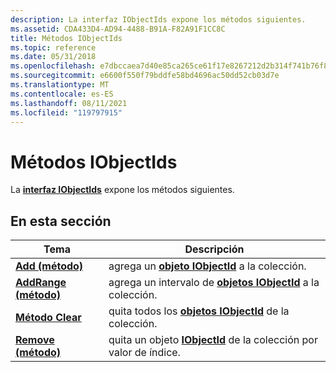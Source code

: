 ```yaml
---
description: La interfaz IObjectIds expone los métodos siguientes.
ms.assetid: CDA433D4-AD94-4488-B91A-F82A91F1CC8C
title: Métodos IObjectIds
ms.topic: reference
ms.date: 05/31/2018
ms.openlocfilehash: e7dbccaea7d40e85ca265ce61f17e8267212d2b314f741b76f8a917532f0f378
ms.sourcegitcommit: e6600f550f79bddfe58bd4696ac50dd52cb03d7e
ms.translationtype: MT
ms.contentlocale: es-ES
ms.lasthandoff: 08/11/2021
ms.locfileid: "119797915"
---
```

# <a name="iobjectids-methods"></a>Métodos IObjectIds

La [**interfaz IObjectIds**](/windows/desktop/api/CertEnroll/nn-certenroll-iobjectids) expone los métodos siguientes.

## <a name="in-this-section"></a>En esta sección



| Tema                                                            | Descripción                                                                                     |
|------------------------------------------------------------------|-------------------------------------------------------------------------------------------------|
| [**Add (método)**](/windows/desktop/api/CertEnroll/nf-certenroll-iobjectids-add)<br/>           | agrega un [**objeto IObjectId**](/windows/desktop/api/CertEnroll/nn-certenroll-iobjectid) a la colección.<br/>                     |
| [**AddRange (método)**](/windows/desktop/api/CertEnroll/nf-certenroll-iobjectids-addrange)<br/> | agrega un intervalo de [**objetos IObjectId**](/windows/desktop/api/CertEnroll/nn-certenroll-iobjectid) a la colección.<br/>            |
| [**Método Clear**](/windows/desktop/api/CertEnroll/nf-certenroll-iobjectids-clear)<br/>       | quita todos los [**objetos IObjectId**](/windows/desktop/api/CertEnroll/nn-certenroll-iobjectid) de la colección.<br/>              |
| [**Remove (método)**](/windows/desktop/api/CertEnroll/nf-certenroll-iobjectids-remove)<br/>     | quita un objeto [**IObjectId**](/windows/desktop/api/CertEnroll/nn-certenroll-iobjectid) de la colección por valor de índice.<br/> |



 

 

 




